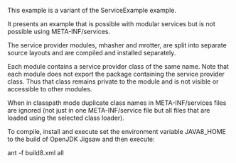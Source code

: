 This example is a variant of the ServiceExample example.

It presents an example that is possible with modular services
but is not possible using META-INF/services.

The service provider modules, mhasher and mrotter, are split
into separate source layouts and are compiled and installed separately.

Each module contains a service provider class of the same name.
Note that each module does not export the package containing the
service provider class. Thus that class remains private to the module
and is not visible or accessible to other modules.

When in classpath mode duplicate class names in META-INF/services files 
are ignored (not just in one META-INF/service file but all files that are
loaded using the selected class loader).

To compile, install and execute set the environment variable JAVA8_HOME to
the build of OpenJDK Jigsaw and then execute:

  ant -f build8.xml all
